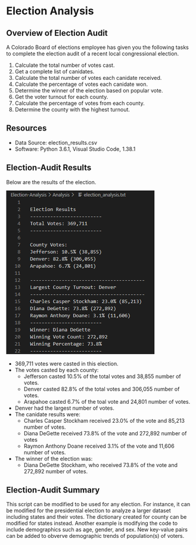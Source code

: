 # Election Analysis
## Overview of Election Audit
A Colorado Board of elections employee has given you the following tasks to complete the election audit of a recent local congressional election.

1. Calculate the total number of votes cast.
2. Get a complete list of canidates.
3. Calculate the total number of votes each canidate received.
4. Calculate the percentage of votes each canidate won.
5. Determine the winner of the election based on popular vote.
6. Get the voter turnout for each county.
7. Calculate the percentage of votes from each county.
8. Determine the county with the highest turnout.

## Resources
- Data Source: election_results.csv
- Software: Python 3.6.1, Visual Studio Code, 1.38.1

## Election-Audit Results
Below are the results of the election.

![election_results.PNG](https://github.com/jlynw/Election-Analysis/blob/main/Analysis/election_analysis.PNG)

- 369,711 votes were casted in this election.
- The votes casted by each county:
    - Jefferson casted 10.5% of the total votes and 38,855 number of votes.
    - Denver casted 82.8% of the total votes and 306,055 number of votes.
    - Arapahoe casted 6.7% of the toal vote and 24,801 number of votes.
- Denver had the largest number of votes.
- The canidate results were:
    - Charles Casper Stockham received 23.0% of the vote and 85,213 number of votes.
    - Diana DeGette received 73.8% of the vote and 272,892 number of votes
    - Raymon Anthony Doane received 3.1% of the vote and 11,606 number of votes.
- The winner of the election was:
    - Diana DeGette Stockham, who received 73.8% of the vote and 272,892 number of votes.
   
## Election-Audit Summary
This script can be modified to be used for any election. For instance, it can be modified for the presidential election to analyze a larger dataset including states and their votes. The dictionary created for county can be modified for states instead. Another example is modifying the code to include demographics such as age, gender, and sex. New key-value pairs can be added to obverve demographic trends of population(s) of voters. 
